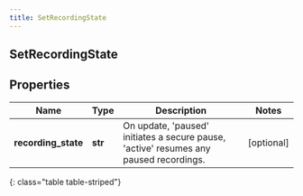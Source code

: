 ```yaml
---
title: SetRecordingState
---
```

## SetRecordingState

## Properties

|Name | Type | Description | Notes|
|------------ | ------------- | ------------- | -------------|
| **recording_state** | **str** | On update, &#39;paused&#39; initiates a secure pause, &#39;active&#39; resumes any paused recordings. | [optional] |
{: class="table table-striped"}


